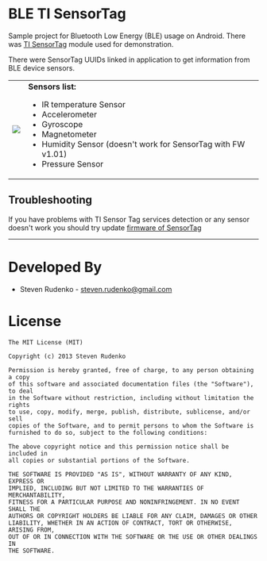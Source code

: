 BLE TI SensorTag
==============

Sample project for Bluetooth Low Energy (BLE) usage on Android. There was [TI SensorTag][1] module used for demonstration.

There were SensorTag UUIDs linked in application to get information from BLE device sensors.
<table>
<tr>
  <td>
    <span style="float: right"><img src="http://www.ti.com/ww/en/wireless_connectivity/sensortag/images/xSensorTag.jpg.pagespeed.ic.s7Gd2yUw9a.jpg" /></span>
  </td>
  <td>
    <b>Sensors list:</b><br/>
    <ul>
    <li>IR temperature Sensor</li>
    <li>Accelerometer</li>
    <li>Gyroscope</li>
    <li>Magnetometer</li>
    <li>Humidity Sensor (doesn't work for SensorTag with FW v1.01)</li>
    <li>Pressure Sensor</li>
    <ul/>
  </td>
</tr>
</table>


## Troubleshooting
If you have problems with TI Sensor Tag services detection or any sensor doesn't work you should try update [firmware of SensorTag](http://processors.wiki.ti.com/index.php/SensorTag_Firmware)


-------------------------------------------------------------------------------

Developed By
============

* Steven Rudenko - <steven.rudenko@gmail.com>

License
=======
```
The MIT License (MIT)

Copyright (c) 2013 Steven Rudenko

Permission is hereby granted, free of charge, to any person obtaining a copy
of this software and associated documentation files (the "Software"), to deal
in the Software without restriction, including without limitation the rights
to use, copy, modify, merge, publish, distribute, sublicense, and/or sell
copies of the Software, and to permit persons to whom the Software is
furnished to do so, subject to the following conditions:

The above copyright notice and this permission notice shall be included in
all copies or substantial portions of the Software.

THE SOFTWARE IS PROVIDED "AS IS", WITHOUT WARRANTY OF ANY KIND, EXPRESS OR
IMPLIED, INCLUDING BUT NOT LIMITED TO THE WARRANTIES OF MERCHANTABILITY,
FITNESS FOR A PARTICULAR PURPOSE AND NONINFRINGEMENT. IN NO EVENT SHALL THE
AUTHORS OR COPYRIGHT HOLDERS BE LIABLE FOR ANY CLAIM, DAMAGES OR OTHER
LIABILITY, WHETHER IN AN ACTION OF CONTRACT, TORT OR OTHERWISE, ARISING FROM,
OUT OF OR IN CONNECTION WITH THE SOFTWARE OR THE USE OR OTHER DEALINGS IN
THE SOFTWARE.
```

[1]: http://www.ti.com/sensortag
